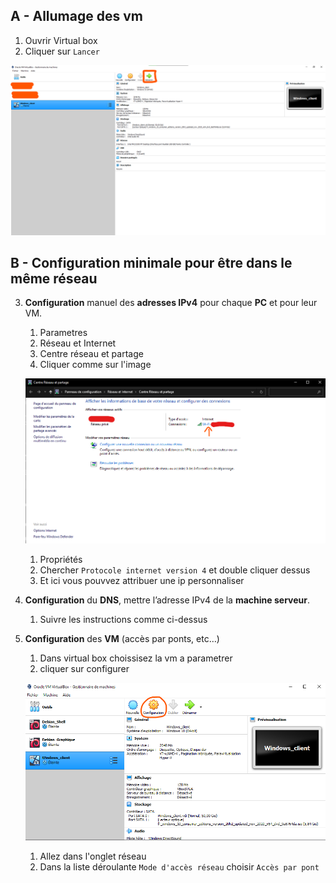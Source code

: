 ## A - Allumage des vm
1) Ouvrir Virtual box 
2) Cliquer sur ``Lancer`` 

![img](resources/images/screens/allumageVM.png)

## B - Configuration minimale pour être dans le même réseau


3) **Configuration** manuel des **adresses IPv4** pour chaque **PC** et pour leur VM.
   1) Parametres
   2) Réseau et Internet
   3) Centre réseau et partage
   4) Cliquer comme sur l'image

   ![img](IMG/parametre_du_reseau.png)

   1) Propriétés
   2) Chercher `Protocole internet version 4` et double cliquer dessus
   3) Et ici vous pouvvez attribuer une ip personnaliser
4) **Configuration** du **DNS**, mettre l’adresse IPv4 de la **machine serveur**.
    1) Suivre les instructions comme ci-dessus
5) **Configuration** des **VM** (accès par ponts, etc…)
    1) Dans virtual box choissisez la vm a parametrer
    2) cliquer sur configurer

   ![img](IMG/bouton_configuration.png)

    1) Allez dans l'onglet réseau
    2) Dans la liste déroulante `Mode d'accès réseau` choisir `Accès par pont`
